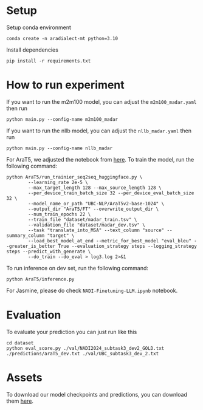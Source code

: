 # Setup
Setup conda environment
```
conda create -n aradialect-mt python=3.10
```
Install dependencies
```
pip install -r requirements.txt
```

# How to run experiment
If you want to run the m2m100 model, you can adjust the `m2m100_madar.yaml` then run
```
python main.py --config-name m2m100_madar
```
If you want to run the nllb model, you can adjust the `nllb_madar.yaml` then run
```
python main.py --config-name nllb_madar
```

For AraT5, we adjusted the notebook from [here](https://github.com/UBC-NLP/araT5/blob/main/examples/Fine_tuning_AraT5.ipynb). To train the model, run the following command:
```
python AraT5/run_trainier_seq2seq_huggingface.py \
        --learning_rate 2e-5 \
        --max_target_length 128 --max_source_length 128 \
        --per_device_train_batch_size 32 --per_device_eval_batch_size 32 \
        --model_name_or_path "UBC-NLP/AraT5v2-base-1024" \
        --output_dir "AraT5/FT" --overwrite_output_dir \
        --num_train_epochs 22 \
        --train_file "dataset/madar_train.tsv" \
        --validation_file "dataset/madar_dev.tsv" \
        --task "translate_into_MSA" --text_column "source" --summary_column "target" \
        --load_best_model_at_end --metric_for_best_model "eval_bleu" --greater_is_better True --evaluation_strategy steps --logging_strategy steps --predict_with_generate \
        --do_train --do_eval > log3.log 2>&1
```

To run inference on dev set, run the following command:
```
python AraT5/inference.py
```

For Jasmine, please do check `NADI-Finetuning-LLM.ipynb` notebook. 
# Evaluation 
To evaluate your prediction you can just run like this
```
cd dataset
python eval_score.py ./val/NADI2024_subtask3_dev2_GOLD.txt ./predictions/araT5_dev.txt ./val/UBC_subtask3_dev_2.txt
```

# Assets
To download our model checkpoints and predictions, you can download them [here](https://mbzuaiac-my.sharepoint.com/:f:/g/personal/mahardika_ihsani_mbzuai_ac_ae/EjqbeoMa5gRFlo8fI0tr_NMBstp4LKMYBtHF2jInfWgY4A?e=79RVeb).
